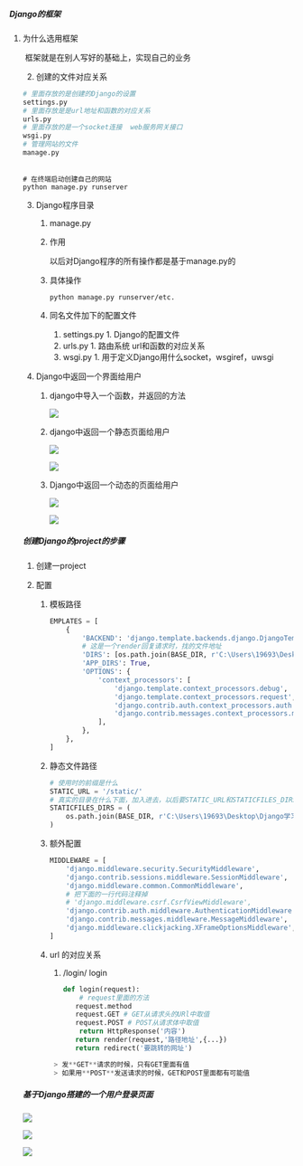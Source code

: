 #####  Django的框架

 1. 为什么选用框架

    ​	框架就是在别人写好的基础上，实现自己的业务

	2. 创建的文件对应关系

    ```python
    # 里面存放的是创建的Django的设置
    settings.py
    # 里面存放是是url地址和函数的对应关系
    urls.py
    # 里面存放的是一个socket连接  web服务网关接口
    wsgi.py
    # 管理网站的文件
    manage.py
     
    ```

    ```shell
    # 在终端启动创建自己的网站
    python manage.py runserver
    ```

	3. Django程序目录

    	1. manage.py 

        1. 作用

           以后对Django程序的所有操作都是基于manage.py的

        2. 具体操作

           ```shell
           python manage.py runserver/etc.
           ```

    	2. 同名文件加下的配置文件

        	1. settings.py 
                 	1. Django的配置文件
        	2. urls.py
                 	1. 路由系统  url和函数的对应关系
        	3. wsgi.py
                 	1. 用于定义Django用什么socket，wsgiref，uwsgi

    3. Django中返回一个界面给用户

       1. django中导入一个函数，并返回的方法

          ![](C:\Users\19693\Desktop\Django学习图片\QQ截图20200908153240.png)

       2. django中返回一个静态页面给用户

          ![](C:\Users\19693\Desktop\Django学习图片\QQ截图20200908170405.png)

          ![](C:\Users\19693\Desktop\Django学习图片\QQ截图20200908170500.png)

       3. Django中返回一个动态的页面给用户

          ![](C:\Users\19693\Desktop\Django学习图片\QQ截图20200908171244.png)

          ![](C:\Users\19693\Desktop\Django学习图片\QQ截图20200908171343.png)

    

    ##### 创建Django的project的步骤

    1. 创建一project

    2. 配置

       1. 模板路径

          ```python
          EMPLATES = [
              {
                  'BACKEND': 'django.template.backends.django.DjangoTemplates',
                  # 这是一个render回复请求时，找的文件地址
                  'DIRS': [os.path.join(BASE_DIR, r'C:\Users\19693\Desktop\Django学习HTML页面')],
                  'APP_DIRS': True,
                  'OPTIONS': {
                      'context_processors': [
                          'django.template.context_processors.debug',
                          'django.template.context_processors.request',
                          'django.contrib.auth.context_processors.auth',
                          'django.contrib.messages.context_processors.messages',
                      ],
                  },
              },
          ]
          ```

          

       2. 静态文件路径

          ```python
          # 使用时的前缀是什么
          STATIC_URL = '/static/'
          # 真实的目录在什么下面，加入进去，以后要STATIC_URL和STATICFILES_DIRS中配合使用
          STATICFILES_DIRS = (
              os.path.join(BASE_DIR, r'C:\Users\19693\Desktop\Django学习HTML页面'),
          )
          ```

       3. 额外配置

          ```python
          MIDDLEWARE = [
              'django.middleware.security.SecurityMiddleware',
              'django.contrib.sessions.middleware.SessionMiddleware',
              'django.middleware.common.CommonMiddleware',
              # 把下面的一行代码注释掉
              # 'django.middleware.csrf.CsrfViewMiddleware',
              'django.contrib.auth.middleware.AuthenticationMiddleware',
              'django.contrib.messages.middleware.MessageMiddleware',
              'django.middleware.clickjacking.XFrameOptionsMiddleware',
          ]
          ```
      
       4. url 的对应关系
      
          1. /login/ 	login
      
             ```python
             def login(request):
                 # request里面的方法
             	request.method
             	request.GET # GET从请求头的URl中取值
             	request.POST # POST从请求体中取值
                 return HttpResponse('内容')
             	return render(request,'路径地址',{...})
               	return redirect('要跳转的网址')
             ```
             
            ```python 
             > 发**GET**请求的时候，只有GET里面有值
             > 如果用**POST**发送请求的时候，GET和POST里面都有可能值
             ```
    
    ##### 基于Django搭建的一个用户登录页面
    
    ![](C:\Users\19693\Desktop\Django学习图片\QQ截图20200908174632.png)
    
    ![](C:\Users\19693\Desktop\Django学习图片\QQ截图20200908174643.png)
    
    ![](C:\Users\19693\Desktop\Django学习图片\QQ截图20200908174845.png)
    
    









